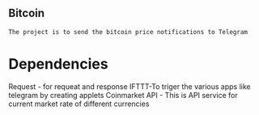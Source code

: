 ## Bitcoin
    The project is to send the bitcoin price notifications to Telegram

# Dependencies <br>
   Request - for  requeat and response
   IFTTT-To triger the various apps like telegram by creating applets
   Coinmarket API - This is API service for current market rate of different currencies
   


